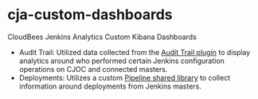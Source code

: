 # cja-custom-dashboards
CloudBees Jenkins Analytics Custom Kibana Dashboards

- Audit Trail: Utilized data collected from the [Audit Trail plugin](https://wiki.jenkins-ci.org/display/JENKINS/Audit+Trail+Plugin) to display analytics around who performed certain Jenkins configuration operations on CJOC and connected masters.
- Deployments: Utilizes a custom [Pipeline shared library](https://github.com/beedemo/workflowLibs/blob/master/vars/deployAnalytics.groovy) to collect information around deployments from Jenkins masters.
